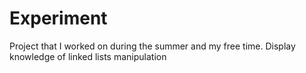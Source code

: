 # Experiment
Project that I worked on during the summer and my free time.
Display knowledge of linked lists manipulation
